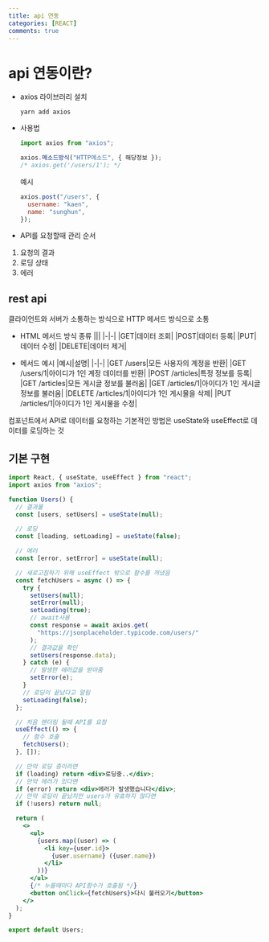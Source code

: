 ```yaml
---
title: api 연동
categories: [REACT]
comments: true
---
```


# api 연동이란?

- axios 라이브러리 설치

  ```
  yarn add axios
  ```

- 사용법

  ```jsx
  import axios from "axios";

  axios.메소드방식("HTTP메소드", { 해당정보 });
  /* axios.get('/users/1'); */
  ```

  예시

  ```jsx
  axios.post("/users", {
    username: "kaen",
    name: "sunghun",
  });
  ```

- API를 요청할때 관리 순서

1. 요청의 결과
2. 로딩 상태
3. 에러

## rest api

클라이언트와 서버가 소통하는 방식으로 HTTP 메서드 방식으로 소통

- HTML 메서드 방식 종류
  |||
  |-|-|
  |GET|데이터 조회|
  |POST|데이터 등록|
  |PUT|데이터 수정|
  |DELETE|데이터 제거|

- 메서드 예시
  |예시|설명|
  |-|-|
  |GET /users|모든 사용자의 계정을 반환|
  |GET /users/1|아이디가 1인 계정 데이터를 반환|
  |POST /articles|특정 정보를 등록|
  |GET /articles|모든 게시글 정보를 불러옴|
  |GET /articles/1|아이디가 1인 게시글 정보를 불러옴|
  |DELETE /articles/1|아이디가 1인 게시물을 삭제|
  |PUT /articles/1|아이디가 1인 게시물을 수정|

컴포넌트에서 API로 데이터를 요청하는 기본적인 방법은 useState와 useEffect로 데이터를 로딩하는 것

## 기본 구현

```jsx
import React, { useState, useEffect } from "react";
import axios from "axios";

function Users() {
  // 결과물
  const [users, setUsers] = useState(null);

  // 로딩
  const [loading, setLoading] = useState(false);

  // 에러
  const [error, setError] = useState(null);

  // 새로고침하기 위해 useEffect 밖으로 함수를 꺼냈음
  const fetchUsers = async () => {
    try {
      setUsers(null);
      setError(null);
      setLoading(true);
      // await사용
      const response = await axios.get(
        "https://jsonplaceholder.typicode.com/users/"
      );
      // 결과값을 확인
      setUsers(response.data);
    } catch (e) {
      // 발생한 에러값을 받아줌
      setError(e);
    }
    // 로딩이 끝났다고 알림
    setLoading(false);
  };

  // 처음 렌더링 될때 API를 요청
  useEffect(() => {
    // 함수 호출
    fetchUsers();
  }, []);

  // 만약 로딩 중이라면
  if (loading) return <div>로딩중..</div>;
  // 만약 에러가 있다면
  if (error) return <div>에러가 발생했습니다</div>;
  // 만약 로딩이 끝났지만 users가 유효하지 않다면
  if (!users) return null;

  return (
    <>
      <ul>
        {users.map((user) => (
          <li key={user.id}>
            {user.username} ({user.name})
          </li>
        ))}
      </ul>
      {/* 누를때마다 API함수가 호출됨 */}
      <button onClick={fetchUsers}>다시 불러오기</button>
    </>
  );
}

export default Users;
```
